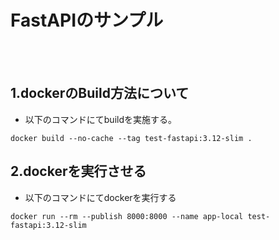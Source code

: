 # FastAPIのサンプル

 <br><br>

## 1.dockerのBuild方法について

+ 以下のコマンドにてbuildを実施する。
```
docker build --no-cache --tag test-fastapi:3.12-slim .
```

## 2.dockerを実行させる

+ 以下のコマンドにてdockerを実行する
```
docker run --rm --publish 8000:8000 --name app-local test-fastapi:3.12-slim
```